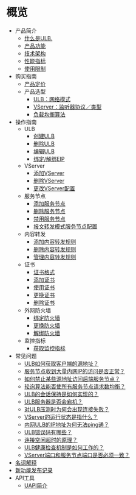 # 概览

* 产品简介
    * [什么是ULB.](network/ulb/intro/whatisulb)
    * [产品功能](network/ulb/intro/function)
    * [技术架构](network/ulb/intro/architecture)
    * [性能指标](network/ulb/intro/performance)
    * [使用限制](network/ulb/intro/limit)
* 购买指南
    * [产品定价](network/ulb/fast/price)
    * 产品选型
        * [ULB：网络模式](network/ulb/fast/chuang-jian-ulb/networktype)
        * [VServer：监听器协议／类型](network/ulb/fast/chuang-jian-ulb/vservertype)
        * [负载均衡算法](network/ulb/fast/chuang-jian-ulb/algorithm)
* 操作指南
    * ULB
        * [创建ULB](network/ulb/guide/ulb-xiang-guan-cao-zuo/createulb)
        * [删除ULB](network/ulb/guide/ulb-xiang-guan-cao-zuo/deleteulb)
        * [编辑ULB](network/ulb/guide/ulb-xiang-guan-cao-zuo/editulb)
        * [绑定/解绑EIP](network/ulb/guide/ulb-xiang-guan-cao-zuo/eip)
    * VServer
        * [添加VServer](network/ulb/guide/vserver-xiang-guan-cao-zuo/createvserver)
        * [删除VServer](network/ulb/guide/vserver-xiang-guan-cao-zuo/deletevserver)
        * [更改VServer配置](network/ulb/guide/vserver-xiang-guan-cao-zuo/editvserver)
    * 服务节点
        * [添加服务节点](network/ulb/guide/fu-wu-jie-dian-xiang-guan-cao-zuo/addrealserver)
        * [删除服务节点](network/ulb/guide/fu-wu-jie-dian-xiang-guan-cao-zuo/deleterealserver)
        * [禁用服务节点](network/ulb/guide/fu-wu-jie-dian-xiang-guan-cao-zuo/disablerealserver)
        * [报文转发模式服务节点配置](network/ulb/guide/fu-wu-jie-dian-xiang-guan-cao-zuo/editrealserver)
    * 内容转发
        * [添加内容转发规则](network/ulb/guide/zhuan-fa-gui-ze-xiang-guan-cao-zuo/addrule)
        * [删除内容转发规则](network/ulb/guide/zhuan-fa-gui-ze-xiang-guan-cao-zuo/deleterule)
        * [管理内容转发规则](network/ulb/guide/zhuan-fa-gui-ze-xiang-guan-cao-zuo/editrule)
    * 证书
        * [证书格式](network/ulb/guide/zheng-shu-xiang-guan-cao-zuo/certificateformat)
        * [添加证书](network/ulb/guide/zheng-shu-xiang-guan-cao-zuo/addcertificate)
        * [使用证书](network/ulb/guide/zheng-shu-xiang-guan-cao-zuo/use)
        * [更换证书](network/ulb/guide/zheng-shu-xiang-guan-cao-zuo/replacecertificate)
        * [删除证书](network/ulb/guide/zheng-shu-xiang-guan-cao-zuo/deletecertificate)
    * 外网防火墙
        * [绑定防火墙](network/ulb/guide/firewall/bindfirewall)
        * [更换防火墙](network/ulb/guide/firewall/updatefirewall)
        * [解绑防火墙](network/ulb/guide/firewall/unbindfirewall)
    * 监控指标
        * [获取监控指标](network/ulb/guide/jian-kong-zhi-biao/getmonitoring)
* 常见问题
    * [ULB如何获取客户端的源地址？](network/ulb/faq/sourceip)
    * [服务节点收到大量内网IP的访问是否正常？](network/ulb/faq/intranetip)
    * [如何禁止某些源地址访问后端服务节点？](network/ulb/faq/firewall)
    * [轮询算法能否使所有服务节点请求数均衡？](network/ulb/faq/pollingalgorithm)
    * [ULB的会话保持是如何实现的？](network/ulb/faq/session)
    * [ULB服务器是否会宕机？](network/ulb/faq/ulbserver)
    * [对ULB压测时为何会出现连接失败？](network/ulb/faq/pressuretest)
    * [VServer的运行状态是指什么？](network/ulb/faq/vserverstatus)
    * [内网ULB的IP地址为何无法ping通？](network/ulb/faq/ping)
    * [ULB错误码有哪些？](network/ulb/faq/errorcode)
    * [连接空闲超时的原理？](network/ulb/faq/idletimeout)
    * [ULB健康检查机制是如何工作的？](network/ulb/faq/ulbhealthcheck)
    * [VServer端口和服务节点端口是否必须一致？](network/ulb/faq/vserverport)
* [名词解释](network/ulb/glossary)
* [新功能发布记录](network/ulb/newfunctions)    
* API工具
    * [UAPI简介](network/ulb/api/uapi)  
    

        

        
